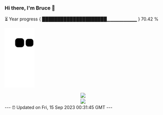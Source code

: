 ### Hi there, I'm Bruce 👋
⏳ Year progress { █████████████████████▁▁▁▁▁▁▁▁▁ } 70.42 %

![](https://raw.githubusercontent.com/Swiftie13st/Swiftie13st/main/assets/github-contribution-grid-snake.svg)


<div align="center"> <img src="https://metrics.lecoq.io/Swiftie13st?template=classic&config.timezone=Asia%2FShanghai"> </div>

<div align="center"> <img src="https://github-readme-streak-stats.herokuapp.com/?user=Swiftie13st" /> </div>
---
⏰ Updated on Fri, 15 Sep 2023 00:31:45 GMT
---

